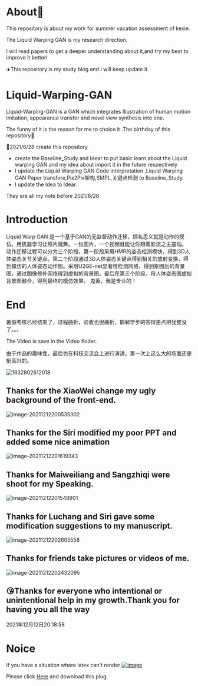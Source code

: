# About🐶

This repository is about my work for summer vacation assessment of kexie.

The Liquid Warping GAN is my research direction.

I will read papers to get a deeper understanding about it,and try my best to improve it better!

✈️This repository is my study blog and I will keep update it.

# Liquid-Warping-GAN

Liquid-Warping-GAN is a GAN which integrates Illustration of human motion imitation, appearance transfer and novel view synthesis into one.

The funny of it is the reason for me to choice it .The birthday of this repository👶

🍼2021/6/28 create this repository

- create the Baseline_Study and Idear to put basic learn about the Liquid warping GAN and my idea about import it in the future respectively
- I update the Liquid Warping GAN Code interpretation ,Liquid Warping GAN Paper transfore,Pix2Pix架构,SMPL,关键点检测 to Baseline_Study.
- I update the Idea to Idear.

They are all my note before 2021/6/28



# Introduction

Liquid Warp GAN 是一个基于GAN的无监督动作迁移，顾名思义就是动作的模仿。用机器学习让照片跳舞。一张图片，一个视频就能让你跟着影流之主摆动。
		动作迁移过程可以分为三个阶段，第一阶段采用HMR的姿态检测模块，得到3D人体姿态关节关键点。第二个阶段通过3D人体姿态关键点得到相关的放射变换，得到模仿的人体姿态动作图。采用U2GE-net显著性检测网络，得到抠图后的背景图，通过图像修补网络得到虚拟的背景图。最后在第三个阶段，将人体姿态图虚拟背景图融合，得到最终的模仿效果。
鬼畜，我是专业的！

# End

暑假考核已经结束了，过程曲折，验收也很曲折，邯郸学步的答辩差点把我整没了。。。



The Video is save in the Video floder.

由于作品的趣味性，最后也在科技交流会上进行演讲。第一次上这么大的场面还是挺高兴的。

![1632802612018](https://gitee.com/Black_Friday/blog/raw/master/image/202112122009178.jpg)

## Thanks for the XiaoWei change my ugly background of the front-end.

![image-20211212200535302](https://gitee.com/Black_Friday/blog/raw/master/image/202112122005443.png)

## Thanks for the Siri modified my poor PPT and added some nice animation

![image-20211212201619343](https://gitee.com/Black_Friday/blog/raw/master/image/202112122016430.png)

## Thanks for Maiweiliang and Sangzhiqi were shoot for my Speaking.

![image-20211212201548901](https://gitee.com/Black_Friday/blog/raw/master/image/202112122015044.png)

## Thanks for Luchang and Siri gave some modification suggestions to my manuscript.

![image-20211212202605558](C:\Users\BlackFriday\AppData\Roaming\Typora\typora-user-images\image-20211212202605558.png)

## Thanks for friends take pictures or videos of me.

![image-20211212202432095](https://gitee.com/Black_Friday/blog/raw/master/image/202112122024577.png)

## :kissing_heart:Thanks for everyone who intentional or unintentional help in my growth.Thank you for having you all the way



2021年12月12日20:18:58



# Noice

If you have a situation where latex can't render [![image](https://user-images.githubusercontent.com/73021377/123636279-3ea5c780-d84f-11eb-8bf4-5bdcdef56ff8.png)](https://user-images.githubusercontent.com/73021377/123636279-3ea5c780-d84f-11eb-8bf4-5bdcdef56ff8.png)

Please click [Here](https://chrome.google.com/webstore/detail/mathjax-plugin-for-github/ioemnmodlmafdkllaclgeombjnmnbima/related?hl=zh-CN) and download this plug.

